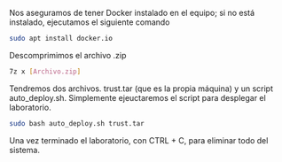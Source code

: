Nos aseguramos de tener Docker instalado en el equipo; si no está instalado, ejecutamos el siguiente comando

```bash
sudo apt install docker.io
```
Descomprimimos el archivo .zip 

```bash
7z x [Archivo.zip]
```
Tendremos dos archivos. trust.tar (que es la propia máquina) y un script auto_deploy.sh. Simplemente ejeuctaremos el script para desplegar el laboratorio. 

```bash
sudo bash auto_deploy.sh trust.tar
```

Una vez terminado el laboratorio, con CTRL + C, para eliminar todo del sistema. 



